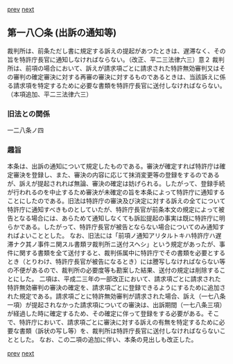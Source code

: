 [prev](/specific\markdowns\特許法\245_Mp-Ch_8-At_179.md)
[next](/specific\markdowns\特許法\247_Mp-Ch_8-At_180_2.md)
## 第一八〇条 (出訴の通知等)
裁判所は、前条ただし書に規定する訴えの提起があつたときは、遅滞なく、その旨を特許庁長官に通知しなければならない。（改正、平二三法律六三）意２ 裁判所は、前項の場合において、訴えが請求項ごとに請求された特許無効審判又はその審判の確定審決に対する再審の審決に対するものであるときは、当該訴えに係る請求項を特定するために必要な書類を特許庁長官に送付しなければならない。（本項追加、平二三法律六三）

### 旧法との関係
一二八条ノ四

### 趣旨
本条は、出訴の通知について規定したものである。審決が確定すれば特許庁は確定審決を登録し、また、審決の内容に応じて抹消変更等の登録をするのであるが、訴えが提起されれば無論、審決の確定は妨げられる。したがって、登録手続が行われるのを中止するため審決が未確定の旨を本条によって特許庁に通知することにしたのである。旧法は特許庁の審決及び決定に対する訴えの全てについて特許庁に通知すべきものとしていたが、特許庁長官が前条本文の規定によって被告となる場合には、あらためて通知しなくても訴訟提起の事実は既に特許庁に明らかである。したがって、特許庁長官が被告とならない場合についてのみ通知すればよいこととした。
なお、旧法には「前項ノ通知アリタルトキハ特許庁ハ遅滞ナク其ノ事件ニ関スル書類ヲ裁判所ニ送付スヘシ」という規定があったが、事件に関する書類を全て送付すると、裁判係属中に特許庁でその書類を必要とするとき（とりわけ、特許庁長官が被告になるとき）には謄写しなければならない等の不便があるので、裁判所の必要度等も勘案した結果、送付の規定は削除することにした。
二項は、平成二三年の一部改正において、請求項ごとに請求された特許無効審判の審決の確定を、請求項ごとに登録できるようにするために追加された規定である。請求項ごとに特許無効審判が請求された場合、訴え（一七八条一項）が提起されなかった請求項についての審決は、出訴期間（一七八条三項）が経過した時に確定するため、その確定に伴って登録をする必要がある。そこで、特許庁において、請求項ごとに審決に対する訴えの有無を特定するために必要な書類（訴状の写し等）を、裁判所は特許庁長官に送付しなければならないこととした。
なお、この二項の追加に伴い、本条の見出しも改正した。

[prev](/specific\markdowns\特許法\245_Mp-Ch_8-At_179.md)
[next](/specific\markdowns\特許法\247_Mp-Ch_8-At_180_2.md)